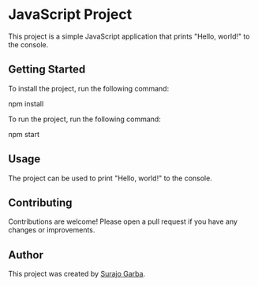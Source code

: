 # JavaScript Project

This project is a simple JavaScript application that prints "Hello, world!" to the console.

## Getting Started

To install the project, run the following command:

npm install


To run the project, run the following command:

npm start


## Usage

The project can be used to print "Hello, world!" to the console.

## Contributing

Contributions are welcome! Please open a pull request if you have any changes or improvements.

## Author

This project was created by [Surajo Garba](sgkanyae@gmail.com).